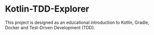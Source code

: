 # Kotlin-TDD-Explorer
This project is designed as an educational introduction to Kotlin, Gradle, Docker and Test-Driven Development (TDD).
